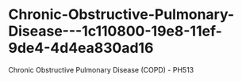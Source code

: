 # Chronic-Obstructive-Pulmonary-Disease---1c110800-19e8-11ef-9de4-4d4ea830ad16
Chronic Obstructive Pulmonary Disease (COPD) - PH513
